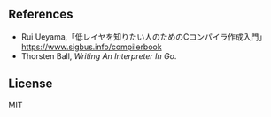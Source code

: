 ## References
* Rui Ueyama,「低レイヤを知りたい人のためのCコンパイラ作成入門」 <https://www.sigbus.info/compilerbook>
* Thorsten Ball, *Writing An Interpreter In Go*.

## License
MIT